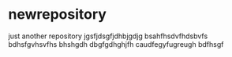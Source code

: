 # newrepository
just another repository
jgsfjdsgfjdhbjgdjg
bsahfhsdvfhdsbvfs
bdhsfgvhsvfhs
bhshgdh
dbgfgdhghjfh
caudfegyfugreugh
bdfhsgf
